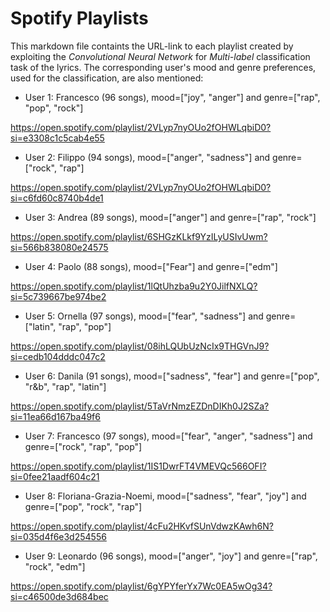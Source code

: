 # Spotify Playlists

This markdown file containts the URL-link to each playlist created by exploiting the *Convolutional Neural Network* for *Multi-label* classification task of the lyrics. The corresponding user's mood and genre preferences, used for the classification, are also mentioned:

- User 1: Francesco (96 songs), mood=["joy", "anger"] and genre=["rap", "pop", "rock"]

<https://open.spotify.com/playlist/2VLyp7nyOUo2fOHWLqbiD0?si=e3308c1c5cab4e55>

- User 2: Filippo (94 songs), mood=["anger", "sadness"] and genre=["rock", "rap"]

<https://open.spotify.com/playlist/2VLyp7nyOUo2fOHWLqbiD0?si=c6fd60c8740b4de1>

- User 3: Andrea (89 songs), mood=["anger"] and genre=["rap", "rock"]

<https://open.spotify.com/playlist/6SHGzKLkf9YzILyUSIvUwm?si=566b838080e24575>

- User 4: Paolo (88 songs), mood=["Fear"] and genre=["edm"]

<https://open.spotify.com/playlist/1lQtUhzba9u2Y0JilfNXLQ?si=5c739667be974be2>

- User 5: Ornella (97 songs), mood=["fear", "sadness"] and genre=["latin", "rap", "pop"]

<https://open.spotify.com/playlist/08ihLQUbUzNcIx9THGVnJ9?si=cedb104dddc047c2>

- User 6: Danila (91 songs), mood=["sadness", "fear"] and genre=["pop", "r&b", "rap", "latin"]

<https://open.spotify.com/playlist/5TaVrNmzEZDnDIKh0J2SZa?si=11ea66d167ba49f6>

- User 7: Francesco (97 songs), mood=["fear", "anger", "sadness"] and genre=["rock", "rap", "pop"]

<https://open.spotify.com/playlist/1IS1DwrFT4VMEVQc566OFI?si=0fee21aadf604c21>

- User 8: Floriana-Grazia-Noemi, mood=["sadness", "fear", "joy"] and genre=["pop", "rock", "rap"]

<https://open.spotify.com/playlist/4cFu2HKvfSUnVdwzKAwh6N?si=035d4f6e3d254556>

- User 9: Leonardo (96 songs), mood=["anger", "joy"] and genre=["rap", "rock", "edm"]

<https://open.spotify.com/playlist/6gYPYferYx7Wc0EA5wOg34?si=c46500de3d684bec>

